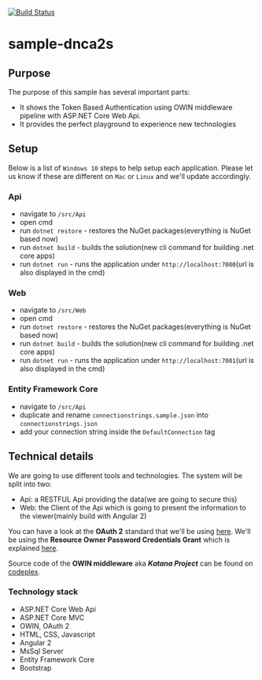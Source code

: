 [![Build Status](https://travis-ci.org/QubizSolutions/sample-dnca2s.svg?branch=master)](https://travis-ci.org/QubizSolutions/sample-dnca2s)
# sample-dnca2s

## Purpose
The purpose of this sample has several important parts:
  * It shows the Token Based Authentication using OWIN middleware pipeline with ASP.NET Core Web Api.
  * It provides the perfect playground to experience new technologies

## Setup
Below is a list of `Windows 10` steps to help setup each application. Please let us know if these are different on `Mac` or `Linux` and we'll update accordingly.

### Api
- navigate to `/src/Api`
- open cmd
- run `dotnet restore` - restores the NuGet packages(everything is NuGet based now)
- run `dotnet build` - builds the solution(new cli command for building .net core apps)
- run `dotnet run` - runs the application under `http://localhost:7000`(url is also displayed in the cmd)

### Web
- navigate to `/src/Web`
- open cmd
- run `dotnet restore` - restores the NuGet packages(everything is NuGet based now)
- run `dotnet build` - builds the solution(new cli command for building .net core apps)
- run `dotnet run` - runs the application under `http://localhost:7001`(url is also displayed in the cmd)

### Entity Framework Core
- navigate to `/src/Api`
- duplicate and rename `connectionstrings.sample.json` into `connectionstrings.json`
- add your connection string inside the `DefaultConnection` tag

## Technical details
We are going to use different tools and technologies. The system will be split into two:
  * Api: a RESTFUL Api providing the data(we are going to secure this)
  * Web: the Client of the Api which is going to present the information to the viewer(mainly build with Angular 2)

You can have a look at the **OAuth 2** standard that we'll be using [here](https://tools.ietf.org/html/rfc6749). We'll be using the **Resource Owner Password Credentials Grant** which is explained [here](http://tools.ietf.org/html/rfc6749#section-4.3).

Source code of the **OWIN middleware** aka ***Katana Project*** can be found on [codeplex](https://katanaproject.codeplex.com/SourceControl/latest#README).

### Technology stack
 * ASP.NET Core Web Api
 * ASP.NET Core MVC
 * OWIN, OAuth 2
 * HTML, CSS, Javascript
 * Angular 2
 * MsSql Server
 * Entity Framework Core
 * Bootstrap
